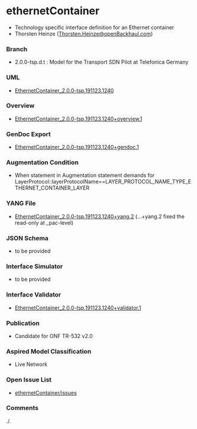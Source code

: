 # ethernetContainer
- Technology specific interface definition for an Ethernet container 
- Thorsten Heinze (Thorsten.Heinze@openBackhaul.com)

### Branch
- 2.0.0-tsp.d.t : Model for the Transport SDN Pilot at Telefonica Germany

### UML
- [EthernetContainer_2.0.0-tsp.191123.1240](./EthernetContainer_2.0.0-tsp.191123.1240.zip)

### Overview 
- [EthernetContainer_2.0.0-tsp.191123.1240+overview.1](./EthernetContainer_2.0.0-tsp.191123.1240+overview.1.png)

### GenDoc Export
- [EthernetContainer_2.0.0-tsp.191123.1240+gendoc.1](./EthernetContainer_2.0.0-tsp.191123.1240+gendoc.1.docx)

### Augmentation Condition 
- When statement in Augmentation statement demands for LayerProtocol::layerProtocolName==LAYER_PROTOCOL_NAME_TYPE_ETHERNET_CONTAINER_LAYER

### YANG File
- [EthernetContainer_2.0.0-tsp.191123.1240+yang.2](./EthernetContainer_2.0.0-tsp.191123.1240+yang.2.zip)
  (...+yang.2 fixed the read-only at _pac-level)

### JSON Schema
- to be provided

### Interface Simulator
- to be provided

### Interface Validator
- [EthernetContainer_2.0.0-tsp.191123.1240+validator.1](./EthernetContainer_2.0.0-tsp.191123.1240+validator.1.zip)

### Publication
- Candidate for ONF TR-532 v2.0 

### Aspired Model Classification
- Live Network

### Open Issue List
- [ethernetContainer/issues](../../issues)

### Comments
./.
